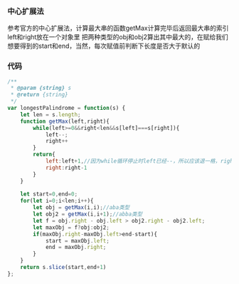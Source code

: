 ### 中心扩展法
参考官方的中心扩展法，计算最大串的函数getMax计算完毕后返回最大串的索引left和right放在一个对象里
把两种类型的obj和obj2算出其中最大的，在赋给我们想要得到的start和end，当然，每次赋值前判断下长度是否大于默认的

### 代码

```javascript
/**
 * @param {string} s
 * @return {string}
 */
var longestPalindrome = function(s) {
    let len = s.length;
    function getMax(left,right){
        while(left>=0&&right<len&&s[left]===s[right]){
            left--;
            right++
        }
        return{
            left:left+1,//因为while循环停止时left已经--，所以应该退一格，right同理
            right:right-1
        }
    }
    
    let start=0,end=0;
    for(let i=0;i<len;i++){
        let obj = getMax(i,i);//aba类型
        let obj2 = getMax(i,i+1);//abba类型
        let f = obj.right - obj.left > obj2.right - obj2.left;
        let maxObj = f?obj:obj2;
        if(maxObj.right-maxObj.left>end-start){
            start = maxObj.left;
            end = maxObj.right;
        }
    }
    return s.slice(start,end+1)
};
```